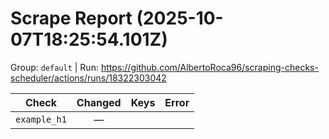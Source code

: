 # Scrape Report (2025-10-07T18:25:54.101Z)

Group: `default`  |  Run: https://github.com/AlbertoRoca96/scraping-checks-scheduler/actions/runs/18322303042

| Check | Changed | Keys | Error |
|---|:---:|:--|:--|
| `example_h1` | — |  |  |
